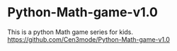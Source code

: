 # Python-Math-game-v1.0
This is a python Math game series for kids.
https://github.com/Cen3mode/Python-Math-game-v1.0
